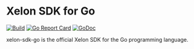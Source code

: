 # Xelon SDK for Go

[![Build](https://github.com/Xelon-AG/xelon-sdk-go/actions/workflows/unit_tests.yml/badge.svg)](https://github.com/Xelon-AG/xelon-sdk-go/actions)
[![Go Report Card](https://goreportcard.com/badge/github.com/Xelon-AG/xelon-sdk-go)](https://goreportcard.com/report/github.com/Xelon-AG/xelon-sdk-go)
[![GoDoc](https://img.shields.io/badge/pkg.go.dev-doc-blue)](http://pkg.go.dev/github.com/Xelon-AG/xelon-sdk-go)

xelon-sdk-go is the official Xelon SDK for the Go programming language.
